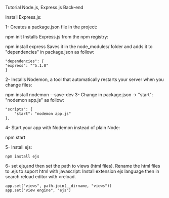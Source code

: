 Tutorial Node.js, Express.js Back-end

Install Express.js:

1- Creates a package.json file in the project:

npm init
Installs Express.js from the npm registry:

npm install express 
Saves it in the node_modules/ folder and adds it to "dependencies" in package.json as follow:

    "dependencies": {
    "express": "^5.1.0"
    }
2- Installs Nodemon, a tool that automatically restarts your server when you change files:

npm install nodemon --save-dev
3- Change in package.json → "start": "nodemon app.js" as follow:

    "scripts": {
        "start": "nodemon app.js"
    },
4- Start your app with Nodemon instead of plain Node:

npm start

5- Install ejs:
  
    npm install ejs

6- set ejs,and then set the path to views (html files). Rename the html files to .ejs to suport html with javascript: Install extension ejs language then in search reload editor with >reload.

    app.set("views", path.join(__dirname, "views"))
    app.set("view engine", "ejs")